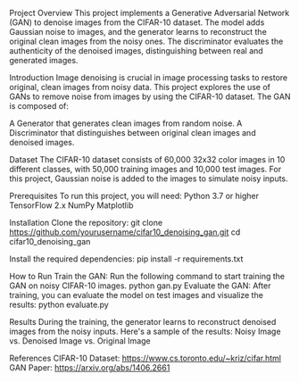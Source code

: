 Project Overview
This project implements a Generative Adversarial Network (GAN) to denoise images from the CIFAR-10 dataset. The model adds Gaussian noise to images, 
and the generator learns to reconstruct the original clean images from the noisy ones. The discriminator evaluates the authenticity of the denoised images,
distinguishing between real and generated images.

Introduction
Image denoising is crucial in image processing tasks to restore original, clean images from noisy data.
This project explores the use of GANs to remove noise from images by using the CIFAR-10 dataset. The GAN is composed of:

A Generator that generates clean images from random noise.
A Discriminator that distinguishes between original clean images and denoised images.

Dataset
The CIFAR-10 dataset consists of 60,000 32x32 color images in 10 different classes, with 50,000 training images and 10,000 test images. 
For this project, Gaussian noise is added to the images to simulate noisy inputs.

Prerequisites
To run this project, you will need:
Python 3.7 or higher
TensorFlow 2.x
NumPy
Matplotlib

Installation
Clone the repository:
git clone https://github.com/yourusername/cifar10_denoising_gan.git
cd cifar10_denoising_gan

Install the required dependencies:
pip install -r requirements.txt

How to Run
Train the GAN: Run the following command to start training the GAN on noisy CIFAR-10 images.
python gan.py
Evaluate the GAN: After training, you can evaluate the model on test images and visualize the results:
python evaluate.py

Results
During the training, the generator learns to reconstruct denoised images from the noisy inputs. Here's a sample of the results:
Noisy Image vs. Denoised Image vs. Original Image

References
CIFAR-10 Dataset: https://www.cs.toronto.edu/~kriz/cifar.html
GAN Paper: https://arxiv.org/abs/1406.2661
